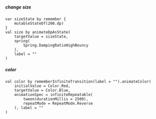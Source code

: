 
##### change size
    var sizeState by remember {  
        mutableStateOf(200.dp)  
    }  
    val size by animateDpAsState(  
        targetValue = sizeState,  
        spring(  
            Spring.DampingRatioHighBouncy  
        ),  
        label = ""  
    )  

##### color
    val color by rememberInfiniteTransition(label = "").animateColor(  
        initialValue = Color.Red,  
        targetValue = Color.Blue,  
        animationSpec = infiniteRepeatable(  
            tween(durationMillis = 2500),  
            repeatMode = RepeatMode.Reverse  
        ), label = ""  
    )